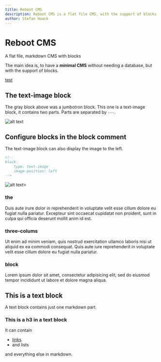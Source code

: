 ```yaml
---
title: Reboot CMS
description: Reboot CMS is a flat file CMS, with the support of blocks.
author: Stefan Haack
---
```


<!-- block: jumbotron -->

<!-- display -->
# Reboot CMS

A flat file, markdown CMS with blocks

<!-- description -->
The main idea is, to have a **minimal CMS** without needing a database, but with the support of blocks.

<!-- button -->
[test](http://www.spiegel.de "test")


<!-- block: text-image -->

<!-- text -->
## The text-image block

The gray block above was a jumbotron block. This one is a text-image block, it contains two parts.
Parts are separated by `---`.

<!-- image -->
![alt text](/media/dummy.svg "Title Text")

<!--
block:
	type: text-image
	image-position: left
-->
<!-- text -->

## Configure blocks in the block comment

The text-image block can also display the image to the left.

```html
<!-- 
block: 
	type: text-image
    image-position: left
-->
```

<!-- image -->
![alt text](/media/dummy.svg "Title Text")>

<!-- block: three-columns -->

<!-- column 1 -->
### the

Duis aute irure dolor in reprehenderit in voluptate velit esse cillum dolore eu fugiat nulla pariatur. Excepteur sint
occaecat cupidatat non proident, sunt in culpa qui officia deserunt mollit anim id est.

<!-- column 2 -->
### three-colums

Ut enim ad minim veniam, quis nostrud exercitation ullamco laboris nisi ut aliquid ex ea commodi consequat. Quis aute
iure reprehenderit in voluptate velit esse cillum dolore eu fugiat nulla pariatur.

<!-- column 3 -->
### block

Lorem ipsum dolor sit amet, consectetur adipisicing elit, sed do eiusmod tempor incididunt ut labore et dolore magna
aliqua.

<!-- block: text -->

## This is a text block

A text block contains just one markdown part.

### This is a h3 in a text block

It can contain

- [links](https://www.chessmail.de)
- and lists

and everything else in markdown.